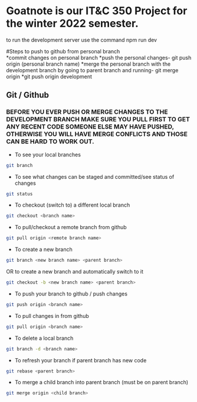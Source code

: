 # Goatnote is our IT&C 350 Project for the winter 2022 semester. 
to run the development server use the command npm run dev

#Steps to push to github from personal branch  
*commit changes on personal branch 
*push the personal changes- git push origin (personal branch name)
*merge the personal branch with the development branch by going to parent branch and running- git merge origin <child branch>
*git push origin development



## Git / Github

### BEFORE YOU EVER PUSH OR MERGE CHANGES TO THE DEVELOPMENT BRANCH MAKE SURE YOU PULL FIRST TO GET ANY RECENT CODE SOMEONE ELSE MAY HAVE PUSHED, OTHERWISE YOU WILL HAVE MERGE CONFLICTS AND THOSE CAN BE HARD TO WORK OUT.

* To see your local branches
```bash
git branch
```

* To see what changes can be staged and committed/see status of changes
```bash
git status
```

* To checkout (switch to) a different local branch
```bash
git checkout <branch name>
```

* To pull/checkout a remote branch from github
```bash
git pull origin <remote branch name>
```

* To create a new branch
```bash
git branch <new branch name> <parent branch>
```
OR to create a new branch and automatically switch to it
```bash
git checkout -b <new branch name> <parent branch>
```

* To push your branch to github / push changes
```bash
git push origin <branch name>
```

* To pull changes in from github
```bash
git pull origin <branch name>
```

* To delete a local branch
```bash
git branch -d <branch name>
```

* To refresh your branch if parent branch has new code
```bash
git rebase <parent branch>
```

* To merge a child branch into parent branch (must be on parent branch)
```bash
git merge origin <child branch>
```
